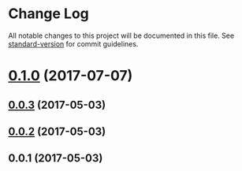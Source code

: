 # Change Log

All notable changes to this project will be documented in this file. See [standard-version](https://github.com/conventional-changelog/standard-version) for commit guidelines.

<a name="0.1.0"></a>
# [0.1.0](https://github.com/chenqingspring/vue-lottie/compare/v0.0.4...v0.1.0) (2017-07-07)



<a name="0.0.3"></a>
## [0.0.3](https://github.com/chenqingspring/vue-lottie/compare/v0.0.2...v0.0.3) (2017-05-03)



<a name="0.0.2"></a>
## [0.0.2](https://github.com/chenqingspring/vue-lottie/compare/v0.0.1...v0.0.2) (2017-05-03)



<a name="0.0.1"></a>
## 0.0.1 (2017-05-03)
